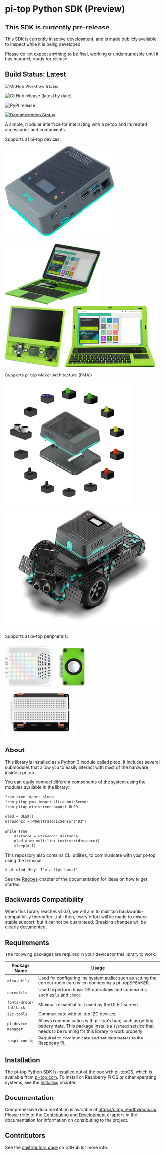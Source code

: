 pi-top Python SDK (Preview)
===========================

This SDK is currently pre-release
---------------------------------

This SDK is currently in active development, and is made publicly
available to inspect while it is being developed.

Please do not expect anything to be final, working or understandable
until it has matured, ready for release.

Build Status: Latest
--------------------

![GitHub Workflow Status](https://img.shields.io/github/workflow/status/pi-top/pi-top-Python-SDK/Build,%20Test%20and%20Publish)

![GitHub release (latest by date)](https://img.shields.io/github/v/release/pi-top/pi-top-Python-SDK)

![PyPI release](https://img.shields.io/pypi/v/pitop)

[![Documentation Status](https://readthedocs.com/projects/pi-top-pi-top-python-sdk/badge/?version=latest&token=13589f150cf192dcfc6ebfd53aae33164450aafd181c5e49018a21fd93149127)](https://docs.pi-top.com/python-sdk/latest/?badge=latest)

A simple, modular interface for interacting with a pi-top and its
related accessories and components.

Supports all pi-top devices:

<img src="docs/_static/devices/pi-top_4.jpg" height="300px">


<img src="docs/_static/devices/pi-top_3.jpg" height="200px"><img src="docs/_static/devices/pi-topCEED.jpg" height="200px"><img src="docs/_static/devices/pi-top_1.jpg" height="200px">

Supports pi-top Maker Architecture (PMA):

<img src="docs/_static/pma/foundation_kit/components_spread.jpg" height="400px"><img src="docs/_static/pma/robotics_kit/Alex.jpg" height="400px">

Supports all pi-top peripherals:

<img src="docs/_static/peripherals/pi-topPULSE.jpg" height="150px"><img src="docs/_static/peripherals/pi-topSPEAKER.jpg" height="150px"><img src="docs/_static/peripherals/pi-topPROTO+.jpg" height="150px">

About
-----

This library is installed as a Python 3 module called <span
class="title-ref">pitop</span>. It includes several submodules that
allow you to easily interact with most of the hardware inside a pi-top.

You can easily connect different components of the system using the
modules available in the library:

    from time import sleep
    from pitop.pma import UltrasonicSensor
    from pitop.miniscreen import OLED

    oled = OLED()
    utrasonic = PMAUltrasonicSensor("D1")

    while True:
        distance = utrasonic.distance
        oled.draw_multiline_text(str(distance))
        sleep(0.1)

This repository also contains CLI utilities, to communicate with your
pi-top using the terminal.

    $ pt-oled "Hey! I'm a $(pt-host)"

See the [Recipes](https://pitop.readthedocs.io/en/stable/recipes.html)
chapter of the documentation for ideas on how to get started.

Backwards Compatibility
-----------------------

When this library reaches v1.0.0, we will aim to maintain
backwards-compatibility thereafter. Until then, every effort will be
made to ensure stable support, but it cannot be guaranteed. Breaking
changes will be clearly documented.

Requirements
------------

The following packages are required in your device for this library to
work.

| Package Name           | Usage                                                                                                                                                                       |
|------------------------|-----------------------------------------------------------------------------------------------------------------------------------------------------------------------------|
| `alsa-utils`           | Used for configuring the system audio; such as setting the correct audio card when connecting a pi-topSPEAKER.                                                              |
| `coreutils`            | Used to perform basic OS operations and commands; such as `ls` and `chmod`                                                                                                  |
| `fonts-droid-fallback` | Minimum essential font used by the OLED screen.                                                                                                                             |
| `i2c-tools`            | Communicate with pi-top I2C devices.                                                                                                                                        |
| `pt-device-manager`    | Allows communication with pi-top's hub; such as getting battery state. This package installs a `systemd` service that needs to be running for this library to work properly |
| `raspi-config`         | Required to communicate and set parameters to the Raspberry Pi.                                                                                                             |

Installation
------------

The pi-top Python SDK is installed out of the box with pi-topOS, which
is available from [pi-top.com](https://www.pi-top.com/products/os/). To
install on Raspberry Pi OS or other operating systems, see the
[Installing](https://pitop.readthedocs.io/en/stable/installing.html)
chapter.

Documentation
-------------

Comprehensive documentation is available at
<https://pitop.readthedocs.io/>. Please refer to the
[Contributing](https://pitop.readthedocs.io/en/stable/contributing.html)
and
[Development](https://pitop.readthedocs.io/en/stable/development.html)
chapters in the documentation for information on contributing to the
project.

Contributors
------------

See the [contributors
page](https://github.com/pi-top/pitop/graphs/contributors) on GitHub for
more info.
